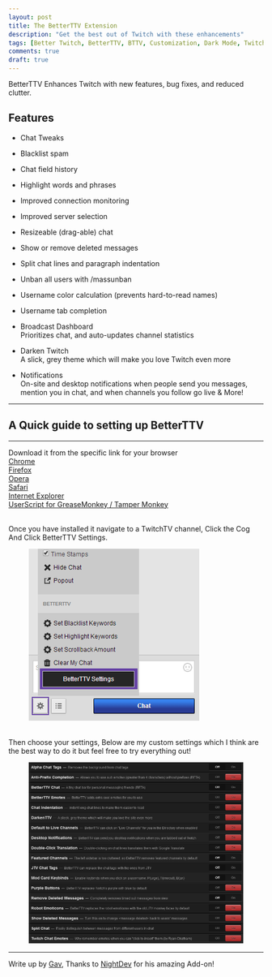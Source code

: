 ```yaml
---
layout: post
title: The BetterTTV Extension
description: "Get the best out of Twitch with these enhancements"
tags: [Better Twitch, BetterTTV, BTTV, Customization, Dark Mode, Twitch enhancements]
comments: true
draft: true
---
```


BetterTTV Enhances Twitch with new features, bug fixes, and reduced clutter.
 
## Features
 
* Chat Tweaks
* Blacklist spam
* Chat field history
* Highlight words and phrases
* Improved connection monitoring
* Improved server selection
* Resizeable (drag-able) chat
* Show or remove deleted messages
* Split chat lines and paragraph indentation
* Unban all users with /massunban
* Username color calculation (prevents hard-to-read names)
* Username tab completion
 
* Broadcast Dashboard
<br>Prioritizes chat, and auto-updates channel statistics
 
* Darken Twitch
<br>A slick, grey theme which will make you love Twitch even more
 
* Notifications
<br>On-site and desktop notifications when people send you messages, mention you in chat, and when channels you follow go live & More!
 
----
 
## A Quick guide to setting up BetterTTV
 
----
 
Download it from the specific link for your browser
<br>[Chrome](https://chrome.google.com/webstore/detail/betterttv/ajopnjidmegmdimjlfnijceegpefgped?hl=en)
<br>[Firefox](http://www.nightdev.com/betterttv/betterttvfirefox.xpi)
<br>[Opera](http://www.nightdev.com/betterttv/betterttvopera.nex)
<br>[Safari](http://www.nightdev.com/betterttv/betterttvsafari.safariextz)
<br>[Internet Explorer](http://www.nightdev.com/betterttv/betterttvie.exe)
<br>[UserScript for GreaseMonkey / Tamper Monkey](http://www.nightdev.com/betterttv/betterttv.user.js)
 
<br>Once you have installed it navigate to a TwitchTV channel, Click the Cog And Click BetterTTV Settings.

<figure>
 <a href="/images/customization_guide/bttv_howto_settings.png"><img src="/images/customization_guide/bttv_howto_settings.png"></a>
</figure>

<br>Then choose your settings, Below are my custom settings which I think are the best way to do it but feel free to try everything out!

<figure>
 <a href="/images/customization_guide/bttv_custom_settings.png"><img src="/images/customization_guide/bttv_custom_settings.png"></a>
</figure>

----
 
Write up by [Gav](http://twitter.com/GavXD), Thanks to [NightDev](http://nightdev.com) for his amazing Add-on!

